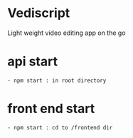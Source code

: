 # Vediscript
 Light weight video editing app on the go

# api start
    - npm start : in root directory
# front end start
    - npm start : cd to /frontend dir